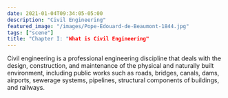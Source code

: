 ```yaml
---
date: 2021-01-04T09:34:05-05:00
description: "Civil Engineering"
featured_image: "/images/Pope-Edouard-de-Beaumont-1844.jpg"
tags: ["scene"]
title: "Chapter I: "What is Civil Engineering"
---
```


Civil engineering is a professional engineering discipline that deals with the design, construction, and maintenance of the physical and naturally built environment, including public works such as roads, bridges, canals, dams, airports, sewerage systems, pipelines, structural components of buildings, and railways.
